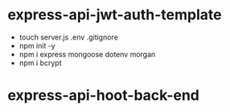 # express-api-jwt-auth-template

- touch server.js .env .gitignore
- npm init -y
- npm i express mongoose dotenv morgan
- npm i bcrypt



# express-api-hoot-back-end
